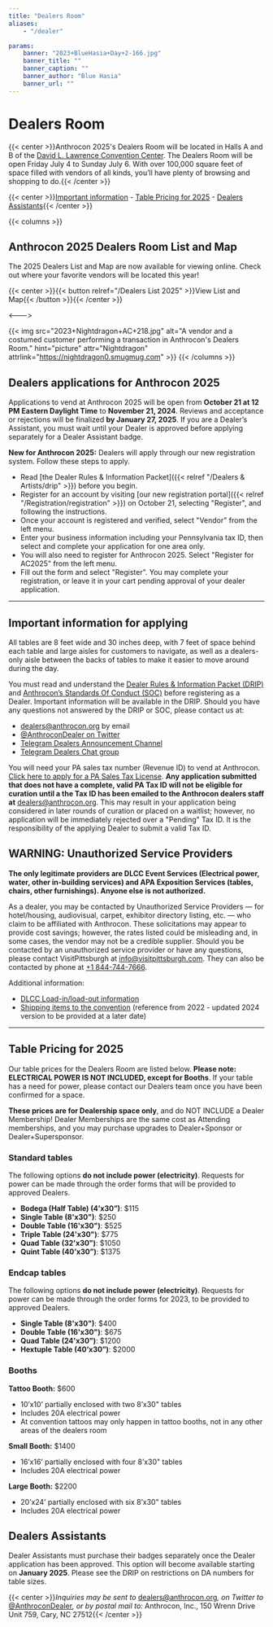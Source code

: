 ```yaml
---
title: "Dealers Room"
aliases:
    - "/dealer"

params:
    banner: "2023+BlueHasia+Day+2-166.jpg"
    banner_title: ""
    banner_caption: ""
    banner_author: "Blue Hasia"
    banner_url: ""
---
```


# Dealers Room

{{< center >}}Anthrocon 2025's Dealers Room will be located in Halls A and B of the [David L. Lawrence Convention Center](http://www.pittsburghcc.com/). The Dealers Room will be open Friday July 4 to Sunday July 6. With over 100,000 square feet of space filled with vendors of all kinds, you’ll have plenty of browsing and shopping to do.{{< /center >}}

{{< center >}}[Important information](#important-information-for-applying) - [Table Pricing for 2025](#table-pricing-for-2025) - [Dealers Assistants](#dealers-assistants){{< /center >}}

{{< columns >}}
## Anthrocon 2025 Dealers Room List and Map

The 2025 Dealers List and Map are now available for viewing online. Check out where your favorite vendors will be located this year!

{{< center >}}{{< button relref="/Dealers List 2025" >}}View List and Map{{< /button >}}{{< /center >}}

<--->

{{< img src="2023+Nightdragon+AC+218.jpg" alt="A vendor and a costumed customer performing a transaction in Anthrocon's Dealers Room." hint="picture" attr="Nightdragon" attrlink="https://nightdragon0.smugmug.com" >}}
{{< /columns >}}

## **Dealers applications for Anthrocon 2025**

Applications to vend at Anthrocon 2025 will be open from **October 21 at 12 PM Eastern Daylight Time** to **November 21, 2024**. Reviews and acceptance or rejections will be finalized **by January 27, 2025**. If you are a Dealer’s Assistant, you must wait until your Dealer is approved before applying separately for a Dealer Assistant badge.

**New for Anthrocon 2025:** Dealers will apply through our new registration system. Follow these steps to apply.

- Read [the Dealer Rules & Information Packet]({{< relref "/Dealers & Artists/drip" >}}) before you begin.
- Register for an account by visiting [our new registration portal]({{< relref "/Registration/registration" >}}) on October 21, selecting "Register", and following the instructions.
- Once your account is registered and verified, select "Vendor" from the left menu.
- Enter your business information including your Pennsylvania tax ID, then select and complete your application for one area only.
- You will also need to register for Anthrocon 2025. Select "Register for AC2025" from the left menu.
- Fill out the form and select "Register". You may complete your registration, or leave it in your cart pending approval of your dealer application.

***

## Important information for applying

All tables are 8 feet wide and 30 inches deep, with 7 feet of space behind each table and large aisles for customers to navigate, as well as a dealers-only aisle between the backs of tables to make it easier to move around during the day.

You must read and understand the [Dealer Rules & Information Packet (DRIP)](/drip) and [Anthrocon’s Standards Of Conduct (SOC)](/standards-of-conduct) before registering as a Dealer. Important information will be available in the DRIP. Should you have any questions not answered by the DRIP or SOC, please contact us at:

- <dealers@anthrocon.org> by email
- [@AnthroconDealer on Twitter](https://twitter.com/anthrocondealer)
- [Telegram Dealers Announcement Channel](https://t.me/anthrocondealersannounce)
- [Telegram Dealers Chat group](https://t.me/+Ut8XsuB-6oBS4fVz)

You will need your PA sales tax number (Revenue ID) to vend at Anthrocon. [Click here to apply for a PA Sales Tax License](https://mypath.pa.gov/_/). **Any application submitted that does not have a complete, valid PA Tax ID will not be eligible for curation until a the Tax ID has been emailed to the Anthrocon dealers staff at** <dealers@anthrocon.org>. This may result in your application being considered in later rounds of curation or placed on a waitlist; however, no application will be immediately rejected over a "Pending" Tax ID. It is the responsibility of the applying Dealer to submit a valid Tax ID.

## **WARNING: Unauthorized Service Providers**

**The only legitimate providers are DLCC Event Services (Electrical power, water, other in-building services) and APA Exposition Services (tables, chairs, other furnishings). Anyone else is not authorized.**

As a dealer, you may be contacted by Unauthorized Service Providers — for hotel/housing, audiovisual, carpet, exhibitor directory listing, etc. — who claim to be affiliated with Anthrocon. These solicitations may appear to provide cost savings; however, the rates listed could be misleading and, in some cases, the vendor may not be a credible supplier. Should you be contacted by an unauthorized service provider or have any questions, please contact VisitPittsburgh at <info@visitpittsburgh.com>. They can also be contacted by phone at [+1 844-744-7666](tel:+1-844-744-7666).

Additional information:

- [DLCC Load-in/load-out information](/dealers-loading-instructions)
- [Shipping items to the convention](/dlcc-shipping-guide) (reference from 2022 - updated 2024 version to be provided at a later date)

***

## Table Pricing for 2025

Our table prices for the Dealers Room are listed below. **Please note: ELECTRICAL POWER IS NOT INCLUDED, except for Booths**. If your table has a need for power, please contact our Dealers team once you have been confirmed for a space.

**These prices are for Dealership space only**, and do NOT INCLUDE a Dealer Membership! Dealer Memberships are the same cost as Attending memberships, and you may purchase upgrades to Dealer+Sponsor or Dealer+Supersponsor.

### Standard tables

The following options **do not include power (electricity)**. Requests for power can be made through the order forms that will be provided to approved Dealers.

- **Bodega (Half Table) (4’x30”)**: $115
- **Single Table (8'x30")**: $250
- **Double Table (16'x30")**: $525
- **Triple Table (24'x30")**: $775
- **Quad Table (32'x30")**: $1050
- **Quint Table (40’x30”)**: $1375

### Endcap tables

The following options **do not include power (electricity)**. Requests for power can be made through the order forms for 2023, to be provided to approved Dealers.

- **Single Table (8'x30")**: $400
- **Double Table (16'x30")**: $675
- **Quad Table (24'x30")**: $1200
- **Hextuple Table (40’x30”)**: $2000

### Booths

**Tattoo Booth:** $600

- 10’x10’ partially enclosed with two 8’x30" tables
- Includes 20A electrical power
- At convention tattoos may only happen in tattoo booths, not in any other areas of the dealers room

**Small Booth:** $1400

- 16’x16’ partially enclosed with four 8’x30" tables
- Includes 20A electrical power

**Large Booth:** $2200

- 20’x24’ partially enclosed with six 8’x30" tables
- Includes 20A electrical power

## Dealers Assistants

Dealer Assistants must purchase their badges separately once the Dealer application has been approved. This option will become available starting on **January 2025**. Please see the DRIP on restrictions on DA numbers for table sizes.

{{< center >}}*Inquiries may be sent to* <dealers@anthrocon.org>*, on Twitter to* [@AnthroconDealer](https://twitter.com/AnthroconDealer)*, or by postal mail to:* Anthrocon, Inc., 150 Wrenn Drive Unit 759, Cary, NC 27512{{< /center >}}
